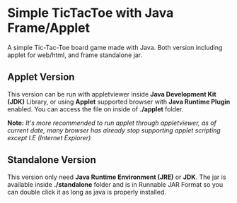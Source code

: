 # Simple TicTacToe with Java Frame/Applet

A simple Tic-Tac-Toe board game made with Java. Both version including applet for web/html, and frame standalone jar.

## Applet Version

This version can be run with appletviewer inside **Java Development Kit (JDK)** Library, or using **Applet** supported browser with **Java Runtime Plugin** enabled. You can access the file on inside of **./applet** folder.

**Note:** *It's more recommended to run applet through appletviewer, as of current date, many browser has already stop supporting applet scripting except I.E (Internet Explorer)*

## Standalone Version

This version only need **Java Runtime Environment (JRE)** or **JDK**. The jar is available inside **./standalone** folder and is in Runnable JAR Format so you can double click it as long as java is properly installed.